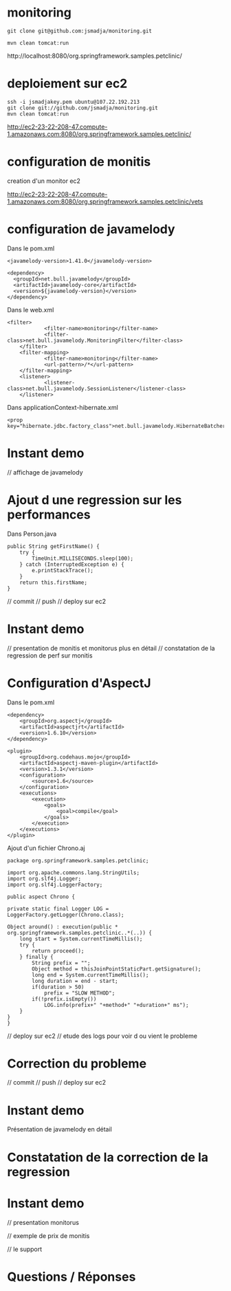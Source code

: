 monitoring
==========

    git clone git@github.com:jsmadja/monitoring.git

    mvn clean tomcat:run

http://localhost:8080/org.springframework.samples.petclinic/

deploiement sur ec2
===================
    ssh -i jsmadjakey.pem ubuntu@107.22.192.213
    git clone git://github.com/jsmadja/monitoring.git
    mvn clean tomcat:run

http://ec2-23-22-208-47.compute-1.amazonaws.com:8080/org.springframework.samples.petclinic/

configuration de monitis
========================
creation d'un monitor ec2

http://ec2-23-22-208-47.compute-1.amazonaws.com:8080/org.springframework.samples.petclinic/vets

configuration de javamelody
===========================

Dans le pom.xml

    <javamelody-version>1.41.0</javamelody-version>

    <dependency>
      <groupId>net.bull.javamelody</groupId>
      <artifactId>javamelody-core</artifactId>
      <version>${javamelody-version}</version>
    </dependency>

Dans le web.xml

    <filter>
                <filter-name>monitoring</filter-name>
                <filter-class>net.bull.javamelody.MonitoringFilter</filter-class>
        </filter>
        <filter-mapping>
                <filter-name>monitoring</filter-name>
                <url-pattern>/*</url-pattern>
        </filter-mapping>
        <listener>
                <listener-class>net.bull.javamelody.SessionListener</listener-class>
        </listener>

Dans applicationContext-hibernate.xml

    <prop key="hibernate.jdbc.factory_class">net.bull.javamelody.HibernateBatcherFactory</prop>

Instant demo
============
// affichage de javamelody

Ajout d une regression sur les performances
===========================================

Dans Person.java

    public String getFirstName() {
        try {
            TimeUnit.MILLISECONDS.sleep(100);
        } catch (InterruptedException e) {
            e.printStackTrace();
        }
        return this.firstName;
    }

// commit
// push
// deploy sur ec2

Instant demo
============
// presentation de monitis et monitorus plus en détail
// constatation de la regression de perf sur monitis

Configuration d'AspectJ
=======================

Dans le pom.xml

    <dependency>
        <groupId>org.aspectj</groupId>
        <artifactId>aspectjrt</artifactId>
        <version>1.6.10</version>
    </dependency>

    <plugin>
        <groupId>org.codehaus.mojo</groupId>
        <artifactId>aspectj-maven-plugin</artifactId>
        <version>1.3.1</version>
        <configuration>
            <source>1.6</source>
        </configuration>
        <executions>
            <execution>
                <goals>
                    <goal>compile</goal>
                </goals>
            </execution>
        </executions>
    </plugin>   


Ajout d'un fichier Chrono.aj

    package org.springframework.samples.petclinic;

    import org.apache.commons.lang.StringUtils;
    import org.slf4j.Logger;
    import org.slf4j.LoggerFactory;

    public aspect Chrono {

    private static final Logger LOG = LoggerFactory.getLogger(Chrono.class);

    Object around() : execution(public * org.springframework.samples.petclinic..*(..)) {
        long start = System.currentTimeMillis();
        try {
            return proceed();
        } finally {
            String prefix = "";
            Object method = thisJoinPointStaticPart.getSignature();
            long end = System.currentTimeMillis();
            long duration = end - start;
            if(duration > 50)
                prefix = "SLOW METHOD";
            if(!prefix.isEmpty())
                LOG.info(prefix+" "+method+" "+duration+" ms");
        }
    }
    }

// deploy sur ec2
// etude des logs pour voir d ou vient le probleme

Correction du probleme
======================

// commit
// push
// deploy sur ec2

Instant demo
============
Présentation de javamelody en détail


Constatation de la correction de la regression
==============================================

Instant demo
============
// presentation monitorus

// exemple de prix de monitis

// le support

Questions / Réponses
====================

